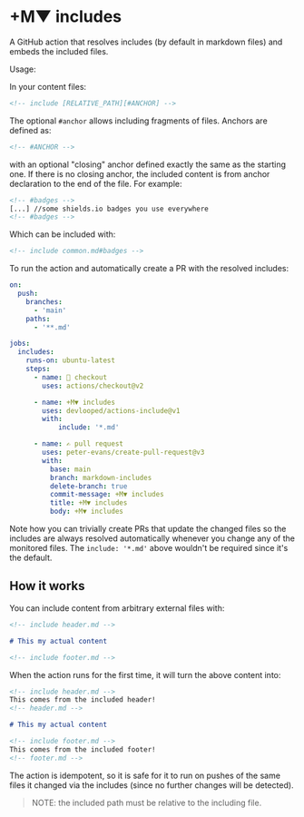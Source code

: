 # +M▼ includes

A GitHub action that resolves includes (by default in markdown files) and 
embeds the included files.

Usage:

In your content files:

```html
<!-- include [RELATIVE_PATH][#ANCHOR] -->
```

The optional `#anchor` allows including fragments of files. Anchors are 
defined as:

```html
<!-- #ANCHOR -->
```

with an optional "closing" anchor defined exactly the same as the starting one.
If there is no closing anchor, the included content is from anchor declaration
to the end of the file. For example:

```html
<!-- #badges -->
[...] //some shields.io badges you use everywhere
<!-- #badges -->
```

Which can be included with:

```html
<!-- include common.md#badges -->
```


To run the action and automatically create a PR with the resolved includes:

```yml
on: 
  push:
    branches:
      - 'main'
    paths:
      - '**.md'    

jobs:
  includes:
    runs-on: ubuntu-latest
    steps:
      - name: 🤘 checkout
        uses: actions/checkout@v2

      - name: +M▼ includes
        uses: devlooped/actions-include@v1
        with: 
            include: '*.md'

      - name: ✍ pull request
        uses: peter-evans/create-pull-request@v3
        with:
          base: main
          branch: markdown-includes
          delete-branch: true
          commit-message: +M▼ includes
          title: +M▼ includes
          body: +M▼ includes
```

Note how you can trivially create PRs that update the changed 
files so the includes are always resolved automatically whenever 
you change any of the monitored files. The `include: '*.md'` 
above wouldn't be required since it's the default.

## How it works

You can include content from arbitrary external files with:

```Markdown
<!-- include header.md -->

# This my actual content

<!-- include footer.md -->
```

When the action runs for the first time, it will turn the 
above content into:

```Markdown
<!-- include header.md -->
This comes from the included header!
<!-- header.md -->

# This my actual content

<!-- include footer.md -->
This comes from the included footer!
<!-- footer.md -->
```

The action is idempotent, so it is safe for it to run on pushes of the 
same files it changed via the includes (since no further changes will 
be detected).

> NOTE: the included path must be relative to the including file. 

<!-- include docs/sponsors.md -->